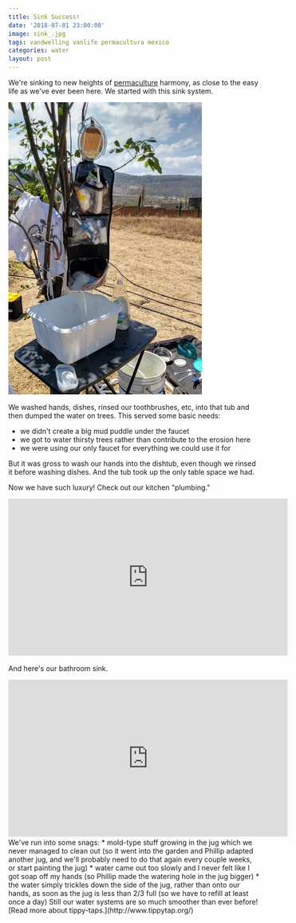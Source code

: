 ```yaml
---
title: Sink Success!
date: '2018-07-01 23:00:00'
image: sink_.jpg
tags: vandwelling vanlife permacultura mexico
categories: water
layout: post
---
```


We're sinking to new heights of [permaculture](https://reverdecer.annalisagross.com/2018/06/20/what-is-permaculture/) harmony, as close to the easy life as we've ever been here.
We started with this sink system.

[![](/images/sink_old_.jpg)](/images/sink_old.jpg)

We washed hands, dishes, rinsed our toothbrushes, etc, into that tub and then dumped the water on trees. This served some basic needs:
* we didn't create a big mud puddle under the faucet
* we got to water thirsty trees rather than contribute to the erosion here
* we were using our only faucet for everything we could use it for

But it was gross to wash our hands into the dishtub, even though we rinsed it before washing dishes. And the tub took up the only table space we had.

Now we have such luxury! Check out our kitchen "plumbing."
<iframe width="560" height="315" src="https://www.youtube.com/embed/lF-MDYSZsiM" frameborder="0" allow="autoplay; encrypted-media" allowfullscreen></iframe>

And here's our bathroom sink.
<iframe width="560" height="315" src="https://www.youtube.com/embed/6XRiLU-zDVA" frameborder="0" allow="autoplay; encrypted-media" allowfullscreen></iframe>
We've run into some snags:
* mold-type stuff growing in the jug which we never managed to clean out (so it went into the garden and Phillip adapted another jug, and we'll probably need to do that again every couple weeks, or start painting the jug)
* water came out too slowly and I never felt like I got soap off my hands (so Phillip made the watering hole in the jug bigger)
* the water simply trickles down the side of the jug, rather than onto our hands, as soon as the jug is less than 2/3 full (so we have to refill at least once a day)
Still our water systems are so much smoother than ever before! [Read more about tippy-taps.](http://www.tippytap.org/)